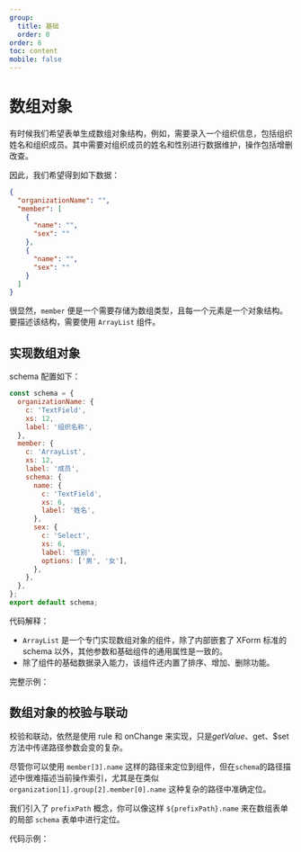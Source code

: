 ```yaml
---
group:
  title: 基础
  order: 0
order: 6
toc: content
mobile: false
---
```



# 数组对象

有时候我们希望表单生成数组对象结构，例如，需要录入一个组织信息，包括组织姓名和组织成员。其中需要对组织成员的姓名和性别进行数据维护，操作包括增删改查。

因此，我们希望得到如下数据：

``` json
{
  "organizationName": "",
  "member": [
    {
      "name": "",
      "sex": ""
    },
    {
      "name": "",
      "sex": ""
    }
  ]
}
```

很显然，`member` 便是一个需要存储为数组类型，且每一个元素是一个对象结构。要描述该结构，需要使用 `ArrayList` 组件。

## 实现数组对象

schema 配置如下：

```js {8,11}
const schema = {
  organizationName: {
    c: 'TextField',
    xs: 12,
    label: '组织名称',
  },
  member: {
    c: 'ArrayList',
    xs: 12,
    label: '成员',
    schema: {
      name: {
        c: 'TextField',
        xs: 6,
        label: '姓名',
      },
      sex: {
        c: 'Select',
        xs: 6,
        label: '性别',
        options: ['男', '女'],
      },
    },
  },
};
export default schema;
```

代码解释：

* `ArrayList` 是一个专门实现数组对象的组件，除了内部嵌套了 XForm 标准的 schema 以外，其他参数和基础组件的通用属性是一致的。
* 除了组件的基础数据录入能力，该组件还内置了排序、增加、删除功能。

完整示例：

<code src="./examples/array" compact background="#fff"></code>



## 数组对象的校验与联动
校验和联动，依然是使用 rule 和 onChange 来实现，只是$getValue、$get、$set 方法中传递路径参数会变的复杂。

尽管你可以使用 `member[3].name` 这样的路径来定位到组件，但在`schema`的路径描述中很难描述当前操作索引，尤其是在类似 `organization[1].group[2].member[0].name` 这种复杂的路径中准确定位。

我们引入了 `prefixPath` 概念，你可以像这样 `${prefixPath}.name` 来在数组表单的局部 `schema` 表单中进行定位。

代码示例：

<code src="./examples/arrayValidation" compact background="#fff"></code>
